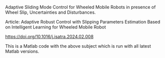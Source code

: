 Adaptive Sliding Mode Control for Wheeled Mobile Robots in presence of Wheel Slip, Uncertainties and Disturbances.

Article: Adaptive Robust Control with Slipping Parameters Estimation Based on Intelligent Learning for Wheeled Mobile Robot 

https://doi.org/10.1016/j.isatra.2024.02.008

This is a Matlab code with the above subject which is run with all latest Matlab versions.
